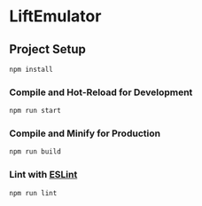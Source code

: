 # LiftEmulator

## Project Setup

```sh
npm install
```

### Compile and Hot-Reload for Development

```sh
npm run start
```

### Compile and Minify for Production

```sh
npm run build
```

### Lint with [ESLint](https://eslint.org/)

```sh
npm run lint
```
